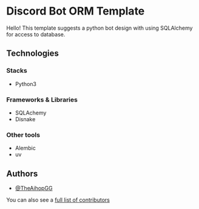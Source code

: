 # Discord Bot ORM Template

Hello! This template suggests a python bot design with using SQLAlchemy for access to database.

## Technologies

### Stacks

- Python3

### Frameworks & Libraries

- SQLAchemy
- Disnake

### Other tools

- Alembic
- uv

## Authors

- [@TheAihopGG](https://github.com/TheAihopGG)

You can also see a [full list of contributors](https://github.com/TheAihopGG/discord_bot_orm_template/graphs/contributors)